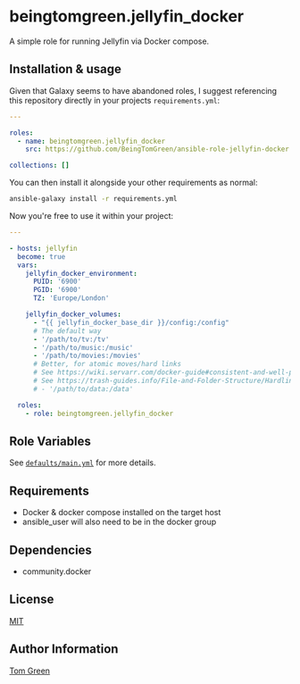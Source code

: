 # beingtomgreen.jellyfin_docker

A simple role for running Jellyfin via Docker compose.

## Installation & usage

Given that Galaxy seems to have abandoned roles, I suggest referencing this repository directly in your projects `requirements.yml`:

```yaml
---

roles:
  - name: beingtomgreen.jellyfin_docker
    src: https://github.com/BeingTomGreen/ansible-role-jellyfin-docker.git

collections: []
```

You can then install it alongside your other requirements as normal:

```bash
ansible-galaxy install -r requirements.yml
```

Now you're free to use it within your project:

```yaml
---

- hosts: jellyfin
  become: true
  vars:
    jellyfin_docker_environment:
      PUID: '6900'
      PGID: '6900'
      TZ: 'Europe/London'

    jellyfin_docker_volumes:
      - "{{ jellyfin_docker_base_dir }}/config:/config"
      # The default way
      - '/path/to/tv:/tv'
      - '/path/to/music:/music'
      - '/path/to/movies:/movies'
      # Better, for atomic moves/hard links
      # See https://wiki.servarr.com/docker-guide#consistent-and-well-planned-paths
      # See https://trash-guides.info/File-and-Folder-Structure/Hardlinks-and-Instant-Moves/
      # - '/path/to/data:/data'

  roles:
    - role: beingtomgreen.jellyfin_docker

```

## Role Variables

See [`defaults/main.yml`](defaults/main.yml) for more details.

## Requirements

- Docker & docker compose installed on the target host
- ansible_user will also need to be in the docker group

## Dependencies

- community.docker

## License

[MIT](LICENSE)

## Author Information

[Tom Green](https://github.com/BeingTomGreen)
